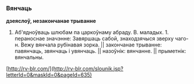 ### Вянчаць
**дзеяслоў, незакончанае трыванне**

1. Аб'ядноўваць шлюбам па царкоўнаму абраду. В. маладых. 1. пераноснае значэнне: Завяршаць сабой, знаходзячыся зверху чаго-н. Вежу вянчала рубінавая зорка. || закончанае трыванне: павянчаць, звянчаць і увянчаць. || назоўнік: вянчанне. || прыметнік: вянчальны.

<a rel="author">[http://rv-blr.com/](http://rv-blr.com/slounik.jsp?letterId=0&maskId=0&pageId=635)</a>
